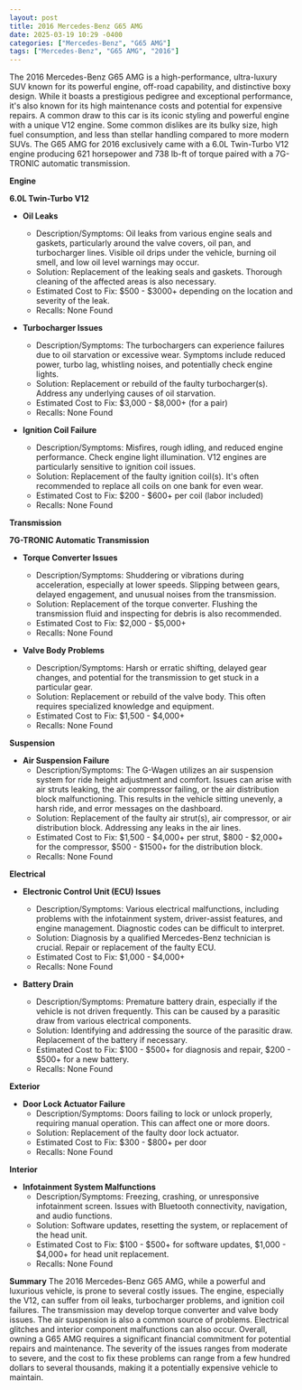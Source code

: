 ```yaml
---
layout: post
title: 2016 Mercedes-Benz G65 AMG
date: 2025-03-19 10:29 -0400
categories: ["Mercedes-Benz", "G65 AMG"]
tags: ["Mercedes-Benz", "G65 AMG", "2016"]
---
```

The 2016 Mercedes-Benz G65 AMG is a high-performance, ultra-luxury SUV known for its powerful engine, off-road capability, and distinctive boxy design. While it boasts a prestigious pedigree and exceptional performance, it's also known for its high maintenance costs and potential for expensive repairs. A common draw to this car is its iconic styling and powerful engine with a unique V12 engine. Some common dislikes are its bulky size, high fuel consumption, and less than stellar handling compared to more modern SUVs. The G65 AMG for 2016 exclusively came with a 6.0L Twin-Turbo V12 engine producing 621 horsepower and 738 lb-ft of torque paired with a 7G-TRONIC automatic transmission.

**Engine**

**6.0L Twin-Turbo V12**

*   **Oil Leaks**
    *   Description/Symptoms: Oil leaks from various engine seals and gaskets, particularly around the valve covers, oil pan, and turbocharger lines. Visible oil drips under the vehicle, burning oil smell, and low oil level warnings may occur.
    *   Solution: Replacement of the leaking seals and gaskets. Thorough cleaning of the affected areas is also necessary.
    *   Estimated Cost to Fix: $500 - $3000+ depending on the location and severity of the leak.
    *   Recalls: None Found

*   **Turbocharger Issues**
    *   Description/Symptoms: The turbochargers can experience failures due to oil starvation or excessive wear. Symptoms include reduced power, turbo lag, whistling noises, and potentially check engine lights.
    *   Solution: Replacement or rebuild of the faulty turbocharger(s). Address any underlying causes of oil starvation.
    *   Estimated Cost to Fix: $3,000 - $8,000+ (for a pair)
    *   Recalls: None Found

*   **Ignition Coil Failure**
    *   Description/Symptoms: Misfires, rough idling, and reduced engine performance. Check engine light illumination. V12 engines are particularly sensitive to ignition coil issues.
    *   Solution: Replacement of the faulty ignition coil(s). It's often recommended to replace all coils on one bank for even wear.
    *   Estimated Cost to Fix: $200 - $600+ per coil (labor included)
    *   Recalls: None Found

**Transmission**

**7G-TRONIC Automatic Transmission**

*   **Torque Converter Issues**
    *   Description/Symptoms: Shuddering or vibrations during acceleration, especially at lower speeds. Slipping between gears, delayed engagement, and unusual noises from the transmission.
    *   Solution: Replacement of the torque converter. Flushing the transmission fluid and inspecting for debris is also recommended.
    *   Estimated Cost to Fix: $2,000 - $5,000+
    *   Recalls: None Found

*   **Valve Body Problems**
    *   Description/Symptoms: Harsh or erratic shifting, delayed gear changes, and potential for the transmission to get stuck in a particular gear.
    *   Solution: Replacement or rebuild of the valve body. This often requires specialized knowledge and equipment.
    *   Estimated Cost to Fix: $1,500 - $4,000+
    *   Recalls: None Found

**Suspension**

*   **Air Suspension Failure**
    *   Description/Symptoms: The G-Wagen utilizes an air suspension system for ride height adjustment and comfort. Issues can arise with air struts leaking, the air compressor failing, or the air distribution block malfunctioning. This results in the vehicle sitting unevenly, a harsh ride, and error messages on the dashboard.
    *   Solution: Replacement of the faulty air strut(s), air compressor, or air distribution block. Addressing any leaks in the air lines.
    *   Estimated Cost to Fix: $1,500 - $4,000+ per strut, $800 - $2,000+ for the compressor, $500 - $1500+ for the distribution block.
    *   Recalls: None Found

**Electrical**

*   **Electronic Control Unit (ECU) Issues**
    *   Description/Symptoms: Various electrical malfunctions, including problems with the infotainment system, driver-assist features, and engine management. Diagnostic codes can be difficult to interpret.
    *   Solution: Diagnosis by a qualified Mercedes-Benz technician is crucial. Repair or replacement of the faulty ECU.
    *   Estimated Cost to Fix: $1,000 - $4,000+
    *   Recalls: None Found

*   **Battery Drain**
    *   Description/Symptoms: Premature battery drain, especially if the vehicle is not driven frequently. This can be caused by a parasitic draw from various electrical components.
    *   Solution: Identifying and addressing the source of the parasitic draw. Replacement of the battery if necessary.
    *   Estimated Cost to Fix: $100 - $500+ for diagnosis and repair, $200 - $500+ for a new battery.
    *   Recalls: None Found

**Exterior**

*   **Door Lock Actuator Failure**
    *   Description/Symptoms: Doors failing to lock or unlock properly, requiring manual operation. This can affect one or more doors.
    *   Solution: Replacement of the faulty door lock actuator.
    *   Estimated Cost to Fix: $300 - $800+ per door
    *   Recalls: None Found

**Interior**

*   **Infotainment System Malfunctions**
    *   Description/Symptoms: Freezing, crashing, or unresponsive infotainment screen. Issues with Bluetooth connectivity, navigation, and audio functions.
    *   Solution: Software updates, resetting the system, or replacement of the head unit.
    *   Estimated Cost to Fix: $100 - $500+ for software updates, $1,000 - $4,000+ for head unit replacement.
    *   Recalls: None Found

**Summary**
The 2016 Mercedes-Benz G65 AMG, while a powerful and luxurious vehicle, is prone to several costly issues. The engine, especially the V12, can suffer from oil leaks, turbocharger problems, and ignition coil failures. The transmission may develop torque converter and valve body issues. The air suspension is also a common source of problems. Electrical glitches and interior component malfunctions can also occur. Overall, owning a G65 AMG requires a significant financial commitment for potential repairs and maintenance. The severity of the issues ranges from moderate to severe, and the cost to fix these problems can range from a few hundred dollars to several thousands, making it a potentially expensive vehicle to maintain.

